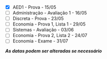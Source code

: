 - [x] AED1 - Prova - 15/05
- [ ] Administração - Avaliação 1 - 16/05
- [ ] Discreta - Prova - 23/05
- [ ] Economia - Prova 1, Lista 1 - 29/05
- [ ] Sistemas - Avaliação - 03/06
- [ ] Economia - Prova 2, Lista 2 - 24/07
- [ ] Economia - Exame - 31/07

***As datas podem ser alteradas se necessário***
